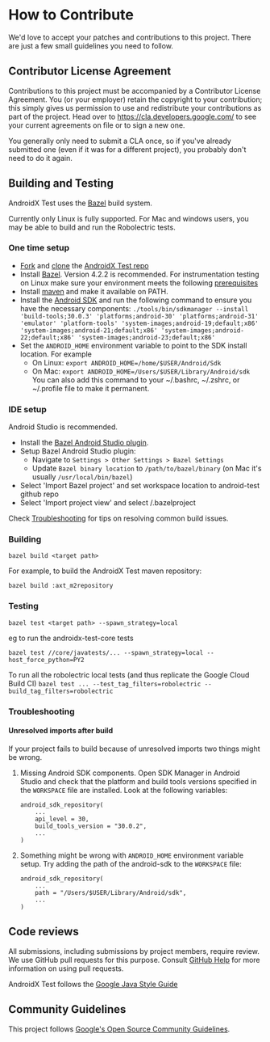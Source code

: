 # How to Contribute

We'd love to accept your patches and contributions to this project. There are
just a few small guidelines you need to follow.

## Contributor License Agreement

Contributions to this project must be accompanied by a Contributor License
Agreement. You (or your employer) retain the copyright to your contribution;
this simply gives us permission to use and redistribute your contributions as
part of the project. Head over to <https://cla.developers.google.com/> to see
your current agreements on file or to sign a new one.

You generally only need to submit a CLA once, so if you've already submitted one
(even if it was for a different project), you probably don't need to do it
again.

## Building and Testing

AndroidX Test uses the [Bazel](https://bazel.build) build system.

Currently only Linux is fully supported. For Mac and windows users, you may be able to build
and run the Robolectric tests.

### One time setup

*   [Fork](https://help.github.com/articles/fork-a-repo/) and
    [clone](https://help.github.com/articles/cloning-a-repository/) the
    [AndroidX Test repo](https://github.com/android/android-test)
*   Install [Bazel](https://docs.bazel.build/versions/master/install.html).
    Version 4.2.2 is recommended. For instrumentation testing on Linux make sure your environment
    meets the following
    [prerequisites](https://docs.bazel.build/versions/master/android-instrumentation-test.html#prerequisites)
*   Install [maven](http://maven.apache.org/install.html) and make it available
    on PATH.
*   Install the [Android SDK](https://developer.android.com/studio/install) and
    run the following command to ensure you have the necessary components:
    `./tools/bin/sdkmanager --install 'build-tools;30.0.3'
    'platforms;android-30' 'platforms;android-31' 'emulator' 'platform-tools'
    'system-images;android-19;default;x86'
    'system-images;android-21;default;x86'
    'system-images;android-22;default;x86'
    'system-images;android-23;default;x86'`
*   Set the `ANDROID_HOME` environment variable to point to the SDK install
    location. For example
    *   On Linux: `export ANDROID_HOME=/home/$USER/Android/Sdk`
    *   On Mac: `export ANDROID_HOME=/Users/$USER/Library/Android/sdk`
    You can also add this command to your ~/.bashrc, ~/.zshrc, or ~/.profile file to make it
    permanent.

### IDE setup

Android Studio is recommended.

*   Install the [Bazel Android Studio plugin](https://docs.bazel.build/versions/master/ide.html).
*   Setup Bazel Android Studio plugin:
    *   Navigate to `Settings > Other Settings > Bazel Settings`
    *   Update `Bazel binary location` to `/path/to/bazel/binary` (on Mac it's usually
      `/usr/local/bin/bazel`)
*   Select 'Import Bazel project' and set workspace location to android-test
    github repo
*   Select 'Import project view' and select <github repo>/.bazelproject

Check [Troubleshooting](#troubleshooting) for tips on resolving common build issues.

### Building

```
bazel build <target path>
```

For example, to build the AndroidX Test maven repository:
```
bazel build :axt_m2repository
```

### Testing

```
bazel test <target path> --spawn_strategy=local
```

eg to run the androidx-test-core tests
```
bazel test //core/javatests/... --spawn_strategy=local --host_force_python=PY2
```

To run all the robolectric local tests (and thus replicate the Google Cloud
Build CI) `bazel test ... --test_tag_filters=robolectric
--build_tag_filters=robolectric`

### Troubleshooting

#### Unresolved imports after build

If your project fails to build because of unresolved imports two things might be wrong.

1. Missing Android SDK components.
   Open SDK Manager in Android Studio and check that the platform and build tools versions specified in the `WORKSPACE` file are installed.
   Look at the following variables:

    ```bazel
    android_sdk_repository(
        ...
        api_level = 30,
        build_tools_version = "30.0.2",
        ...
    )
    ```

2. Something might be wrong with `ANDROID_HOME` environment variable setup. Try adding the path of
the android-sdk to the `WORKSPACE` file:

    ```bazel
    android_sdk_repository(
        ...
        path = "/Users/$USER/Library/Android/sdk",
        ...
    )
    ```

## Code reviews

All submissions, including submissions by project members, require review. We
use GitHub pull requests for this purpose. Consult
[GitHub Help](https://help.github.com/articles/about-pull-requests/) for more
information on using pull requests.

AndroidX Test follows the [Google Java Style Guide](http://google.github.io/styleguide/javaguide.html)

## Community Guidelines

This project follows [Google's Open Source Community
Guidelines](https://opensource.google.com/conduct/).

